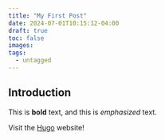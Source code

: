 ```yaml
---
title: "My First Post"
date: 2024-07-01T10:15:12-04:00
draft: true
toc: false
images:
tags:
  - untagged
---
```

## Introduction

This is **bold** text, and this is *emphasized* text.

Visit the [Hugo](https://gohugo.io) website!
